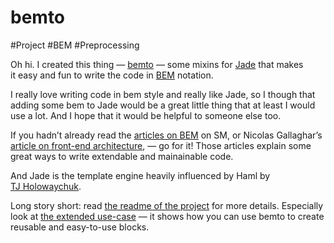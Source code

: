 # bemto

#Project #BEM #Preprocessing

Oh hi. I created this thing — [bemto][]
— some mixins for [Jade][] that makes it easy and fun to write the code in [BEM][] notation.

I really love writing code in bem style and really like Jade, so I though that adding some bem to Jade would be a great little thing that at least I would use a lot. And I hope that it would be helpful to someone else too.

If you hadn’t already read the [articles on BEM][bemsm] on SM, or Nicolas Gallaghar’s [article on front-end architecture][ng], — go for it! Those articles explain some great ways to write extendable and mainainable code.

And Jade is the template engine heavily influenced by Haml by [TJ Holowaychuk][tj].

Long story short: read [the readme of the project][readme] for more details. Especially look at [the extended use-case][usecase] — it shows how you can use bemto to create reusable and easy-to-use blocks.


[bemsm]: http://coding.smashingmagazine.com/2012/04/16/a-new-front-end-methodology-bem/
[ng]: http://nicolasgallagher.com/about-html-semantics-front-end-architecture/
[tj]: http://tjholowaychuk.com/
[Jade]: https://github.com/visionmedia/jade
[BEM]: http://bem.github.com/bem-method/pages/beginning/beginning.en.html
[bemru]: http://bem.github.com/bem-method/pages/beginning/beginning.ru.html
[bemto]: https://github.com/kizu/bemto
[readme]: https://github.com/kizu/bemto#readme
[usecase]: https://github.com/kizu/bemto/blob/master/README.md#using-for-building-complex-mixins
